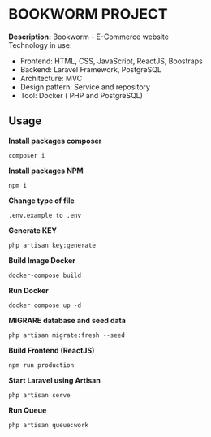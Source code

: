 # **BOOKWORM PROJECT**

**Description:** Bookworm - E-Commerce website
</br>
Technology in use:
- Frontend: HTML, CSS, JavaScript, ReactJS, Boostraps
- Backend: Laravel Framework, PostgreSQL
- Architecture: MVC
- Design pattern: Service and repository
- Tool: Docker ( PHP and PostgreSQL)
## **Usage**

**Install packages composer**

```console
composer i
```
**Install packages NPM**
```console
npm i
```

**Change type of file**
```console
.env.example to .env
```

**Generate KEY**
```console
php artisan key:generate
```

**Build Image Docker**
```console
docker-compose build
```
**Run Docker**
```console
docker compose up -d
```

**MIGRARE database and seed data**
```console
php artisan migrate:fresh --seed
```

**Build Frontend (ReactJS)**
```console
npm run production
```

**Start Laravel using Artisan**
```console
php artisan serve
```

**Run Queue**
```console
php artisan queue:work
```
